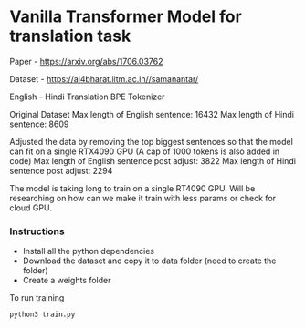 # Vanilla Transformer Model for translation task

Paper -
https://arxiv.org/abs/1706.03762

Dataset -
https://ai4bharat.iitm.ac.in//samanantar/

English - Hindi Translation
BPE Tokenizer

Original Dataset
Max length of English sentence: 16432
Max length of Hindi sentence: 8609

Adjusted the data by removing the top biggest sentences so that the model can fit on a single RTX4090 GPU (A cap of 1000 tokens is also added in code)
Max length of English sentence post adjust: 3822
Max length of Hindi sentence post adjust: 2294

The model is taking long to train on a single RT4090 GPU. Will be researching on how can we make it train with less params or check for cloud GPU.

### Instructions

- Install all the python dependencies
- Download the dataset and copy it to data folder (need to create the folder)
- Create a weights folder

To run training

```sh
python3 train.py
```
